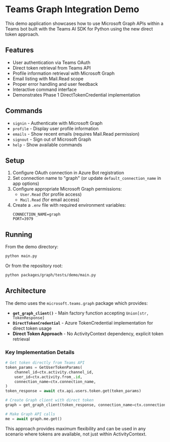 # Teams Graph Integration Demo

This demo application showcases how to use Microsoft Graph APIs within a Teams bot built with the
Teams AI SDK for Python using the new direct token approach.

## Features

- User authentication via Teams OAuth
- Direct token retrieval from Teams API
- Profile information retrieval with Microsoft Graph
- Email listing with Mail.Read scope
- Proper error handling and user feedback
- Interactive command interface
- Demonstrates Phase 1 DirectTokenCredential implementation

## Commands

- `signin` - Authenticate with Microsoft Graph
- `profile` - Display user profile information
- `emails` - Show recent emails (requires Mail.Read permission)
- `signout` - Sign out of Microsoft Graph
- `help` - Show available commands

## Setup

1. Configure OAuth connection in Azure Bot registration
2. Set connection name to "graph" (or update `default_connection_name` in app options)
3. Configure appropriate Microsoft Graph permissions:
   - `User.Read` (for profile access)
   - `Mail.Read` (for email access)
4. Create a `.env` file with required environment variables:
   ```
   CONNECTION_NAME=graph
   PORT=3979
   ```

## Running

From the demo directory:

```bash
python main.py
```

Or from the repository root:

```bash
python packages/graph/tests/demo/main.py
```

## Architecture

The demo uses the `microsoft.teams.graph` package which provides:

- **`get_graph_client()`** - Main factory function accepting `Union[str, TokenResponse]`
- **`DirectTokenCredential`** - Azure TokenCredential implementation for direct token usage
- **Direct Token Approach** - No ActivityContext dependency, explicit token retrieval

### Key Implementation Details

```python
# Get token directly from Teams API
token_params = GetUserTokenParams(
    channel_id=ctx.activity.channel_id,
    user_id=ctx.activity.from_.id,
    connection_name=ctx.connection_name,
)
token_response = await ctx.api.users.token.get(token_params)

# Create Graph client with direct token
graph = get_graph_client(token_response, connection_name=ctx.connection_name)

# Make Graph API calls
me = await graph.me.get()
```

This approach provides maximum flexibility and can be used in any scenario where tokens are available, not just within ActivityContext.

```

